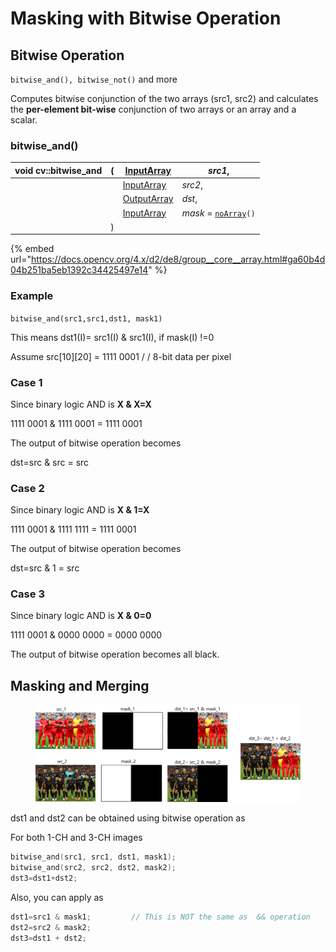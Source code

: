 # Masking with Bitwise Operation

## Bitwise Operation

`bitwise_and(), bitwise_not()` and more



Computes bitwise conjunction of the two arrays (src1,  src2) and calculates the **per-element bit-wise** conjunction of two arrays or an array and a scalar.



### bitwise\_and()

| void cv::bitwise\_and | ( | [InputArray](https://docs.opencv.org/4.x/dc/d84/group\_\_core\_\_basic.html#ga353a9de602fe76c709e12074a6f362ba)   | _src1_,                                                                                                                      |
| --------------------- | - | ----------------------------------------------------------------------------------------------------------------- | ---------------------------------------------------------------------------------------------------------------------------- |
|                       |   | [InputArray](https://docs.opencv.org/4.x/dc/d84/group\_\_core\_\_basic.html#ga353a9de602fe76c709e12074a6f362ba)   | _src2_,                                                                                                                      |
|                       |   | [OutputArray](https://docs.opencv.org/4.x/dc/d84/group\_\_core\_\_basic.html#gaad17fda1d0f0d1ee069aebb1df2913c0)  | _dst_,                                                                                                                       |
|                       |   | [InputArray](https://docs.opencv.org/4.x/dc/d84/group\_\_core\_\_basic.html#ga353a9de602fe76c709e12074a6f362ba)   | _mask_ = [`noArray`](https://docs.opencv.org/4.x/dc/d84/group\_\_core\_\_basic.html#gad9287b23bba2fed753b36ef561ae7346)`()`  |
|                       | ) |                                                                                                                   |                                                                                                                              |

{% embed url="https://docs.opencv.org/4.x/d2/de8/group__core__array.html#ga60b4d04b251ba5eb1392c34425497e14" %}





### Example

`bitwise_and(src1,src1,dst1, mask1)`

This means   dst1(I)= src1(I) & src1(I), if mask(I) !=0



Assume   src\[10]\[20] = 1111 0001     / / 8-bit data per  pixel


### Case 1
Since  binary logic AND is   **X & X=X**

&#x20;    1111 0001  & 1111 0001 = 1111 0001

The output of bitwise operation becomes

&#x20;     dst=src & src  = src


### Case 2
Since  binary logic AND is   **X & 1=X**

&#x20;    1111 0001  & 1111 1111 = 1111 0001

The output of bitwise operation becomes

&#x20;     dst=src & 1  = src

### Case 3
Since  binary logic AND is   **X & 0=0**

&#x20;    1111 0001  & 0000 0000 = 0000 0000

The output of bitwise operation becomes all black.



## Masking and Merging



<figure><img src="../../.gitbook/assets/image (224).png" alt=""><figcaption></figcaption></figure>

dst1 and dst2 can be obtained using bitwise operation as

For both  1-CH and 3-CH images

```cpp
bitwise_and(src1, src1, dst1, mask1);
bitwise_and(src2, src2, dst2, mask2);
dst3=dst1+dst2;
```

Also, you can apply as

```cpp
dst1=src1 & mask1;         // This is NOT the same as  && operation 
dst2=src2 & mask2;
dst3=dst1 + dst2;
```



